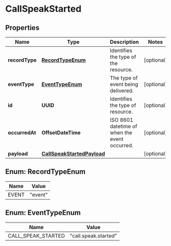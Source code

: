 

# CallSpeakStarted


## Properties

Name | Type | Description | Notes
------------ | ------------- | ------------- | -------------
**recordType** | [**RecordTypeEnum**](#RecordTypeEnum) | Identifies the type of the resource. |  [optional]
**eventType** | [**EventTypeEnum**](#EventTypeEnum) | The type of event being delivered. |  [optional]
**id** | **UUID** | Identifies the type of resource. |  [optional]
**occurredAt** | **OffsetDateTime** | ISO 8601 datetime of when the event occurred. |  [optional]
**payload** | [**CallSpeakStartedPayload**](CallSpeakStartedPayload.md) |  |  [optional]



## Enum: RecordTypeEnum

Name | Value
---- | -----
EVENT | &quot;event&quot;



## Enum: EventTypeEnum

Name | Value
---- | -----
CALL_SPEAK_STARTED | &quot;call.speak.started&quot;



